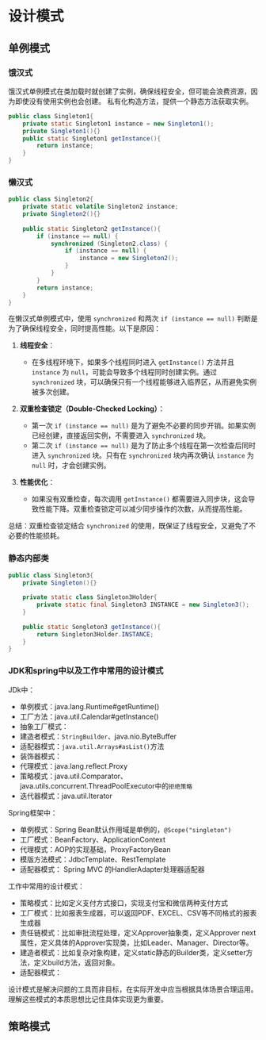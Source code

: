 # 设计模式


## 单例模式

### 饿汉式

饿汉式单例模式在类加载时就创建了实例，确保线程安全，但可能会浪费资源，因为即使没有使用实例也会创建。
私有化构造方法，提供一个静态方法获取实例。

```java
public class Singleton1{
    private static Singleton1 instance = new Singleton1();
    private Singleton1(){}
    public static Singleton1 getInstance(){
        return instance;
    }
}
```

### 懒汉式
```java
public class Singleton2{
    private static volatile Singleton2 instance;
    private Singleton2(){}
    
    public static Singleton2 getInstance(){
        if (instance == null) {
            synchronized (Singleton2.class) {
                if (instance == null) {
                    instance = new Singleton2();
                }
            }
        }
        return instance;
    }
}
```
在懒汉式单例模式中，使用 `synchronized` 和两次 `if (instance == null)` 判断是为了确保线程安全，同时提高性能。以下是原因：

1. **线程安全**：
    - 在多线程环境下，如果多个线程同时进入 `getInstance()` 方法并且 `instance` 为 `null`，可能会导致多个线程同时创建实例。通过 `synchronized` 块，可以确保只有一个线程能够进入临界区，从而避免实例被多次创建。

2. **双重检查锁定（Double-Checked Locking）**：
    - 第一次 `if (instance == null)` 是为了避免不必要的同步开销。如果实例已经创建，直接返回实例，不需要进入 `synchronized` 块。
    - 第二次 `if (instance == null)` 是为了防止多个线程在第一次检查后同时进入 `synchronized` 块。只有在 `synchronized` 块内再次确认 `instance` 为 `null` 时，才会创建实例。

3. **性能优化**：
    - 如果没有双重检查，每次调用 `getInstance()` 都需要进入同步块，这会导致性能下降。双重检查锁定可以减少同步操作的次数，从而提高性能。

总结：双重检查锁定结合 `synchronized` 的使用，既保证了线程安全，又避免了不必要的性能损耗。

### 静态内部类
```java
public class Singleton3{
    private Singleton(){}
    
    private static class Singleton3Holder{
        private static final Singleton3 INSTANCE = new Singleton3();
    }
    
    public static Songleton3 getInstance(){
        return Singleton3Holder.INSTANCE;
    }
}
```

### JDK和spring中以及工作中常用的设计模式
JDk中：
- 单例模式：java.lang.Runtime#getRuntime()
- 工厂方法：java.util.Calendar#getInstance()
- 抽象工厂模式：
- 建造者模式：`StringBuilder`、java.nio.ByteBuffer
- 适配器模式：`java.util.Arrays#asList()`方法
- 装饰器模式：
- 代理模式：java.lang.reflect.Proxy
- 策略模式：java.util.Comparator、java.utils.concurrent.ThreadPoolExecutor中的`拒绝策略`
- 迭代器模式：java.util.Iterator


Spring框架中：
- 单例模式：Spring Bean默认作用域是单例的，`@Scope("singleton")`
- 工厂模式：BeanFactory、ApplicationContext
- 代理模式：AOP的实现基础，ProxyFactoryBean
- 模版方法模式：JdbcTemplate、RestTemplate
- 适配器模式： Spring MVC 的HandlerAdapter处理器适配器


工作中常用的设计模式：
- 策略模式：比如定义支付方式接口，实现支付宝和微信两种支付方式
- 工厂模式：比如报表生成器，可以返回PDF、EXCEL、CSV等不同格式的报表生成器
- 责任链模式：比如审批流程处理，定义Approver抽象类，定义Approver next属性，定义具体的Approver实现类，比如Leader、Manager、Director等。
- 建造者模式：比如复杂对象构建，定义static静态的Builder类，定义setter方法，定义build方法，返回对象。
- 适配器模式：


设计模式是解决问题的工具而非目标，在实际开发中应当根据具体场景合理运用。理解这些模式的本质思想比记住具体实现更为重要。

## 策略模式



## 